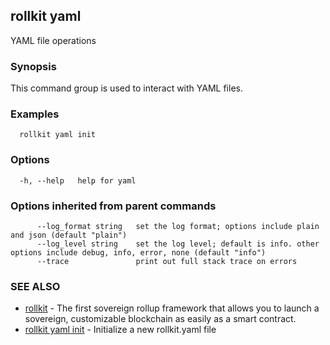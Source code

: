 ## rollkit yaml

YAML file operations

### Synopsis

This command group is used to interact with YAML files.

### Examples

```
  rollkit yaml init
```

### Options

```
  -h, --help   help for yaml
```

### Options inherited from parent commands

```
      --log_format string   set the log format; options include plain and json (default "plain")
      --log_level string    set the log level; default is info. other options include debug, info, error, none (default "info")
      --trace               print out full stack trace on errors
```

### SEE ALSO

* [rollkit](rollkit.md)	 - The first sovereign rollup framework that allows you to launch a sovereign, customizable blockchain as easily as a smart contract.
* [rollkit yaml init](rollkit_yaml_init.md)	 - Initialize a new rollkit.yaml file
